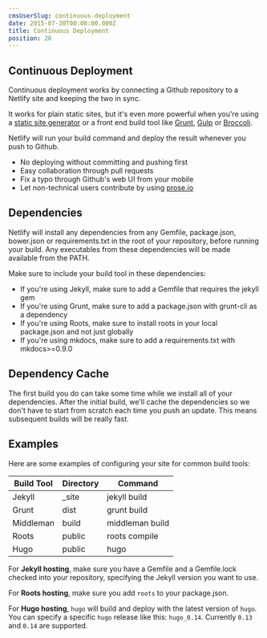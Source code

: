 ```yaml
---
cmsUserSlug: continuous-deployment
date: 2015-07-30T00:00:00.000Z
title: Continuous Deployment
position: 20
---
```


## Continuous Deployment

Continuous deployment works by connecting a Github repository to a Netlify site and keeping the two in sync.

It works for plain static sites, but it's even more powerful when you're using a [static site generator](https://www.staticgen.com) or a front end build tool like [Grunt](http://gruntjs.com/), [Gulp](http://gulpjs.com/) or [Broccoli](https://github.com/broccolijs/broccoli).

Netlify will run your build command and deploy the result whenever you push to Github.

* No deploying without committing and pushing first
* Easy collaboration through pull requests
* Fix a typo through Github's web UI from your mobile
* Let non-technical users contribute by using [prose.io](http://prose.io/)

## Dependencies

Netlify will install any dependencies from any Gemfile, package.json, bower.json or requirements.txt in the root of your repository, before running your build. Any executables from these dependencies will be made available from the PATH.

Make sure to include your build tool in these dependencies:

* If you're using Jekyll, make sure to add a Gemfile that requires the jekyll gem
* If you're using Grunt, make sure to add a package.json with grunt-cli as a dependency
* If you're using Roots, make sure to install roots in your local package.json and not just globally
* If you're using mkdocs, make sure to add a requirements.txt with mkdocs>=0.9.0

## Dependency Cache

The first build you do can take some time while we install all of your dependencies. After the initial build, we'll cache the dependencies so we don't have to start from scratch each time you push an update. This means subsequent builds will be really fast.

## Examples

Here are some examples of configuring your site for common build tools:

Build Tool | Directory | Command
-----------|-----------|--------------
Jekyll     | _site     | jekyll build
Grunt      | dist      | grunt build
Middleman  | build     | middleman build
Roots      | public    | roots compile
Hugo       | public    | hugo

For **Jekyll hosting**, make sure you have a Gemfile and a Gemfile.lock checked into your repository, specifying the Jekyll version you want to use.

For **Roots hosting**, make sure you add `roots` to your package.json.

For **Hugo hosting**, `hugo` will build and deploy with the latest version of `hugo`. You can specify a specific `hugo` release like this: `hugo_0.14`. Currently `0.13` and `0.14` are supported.
